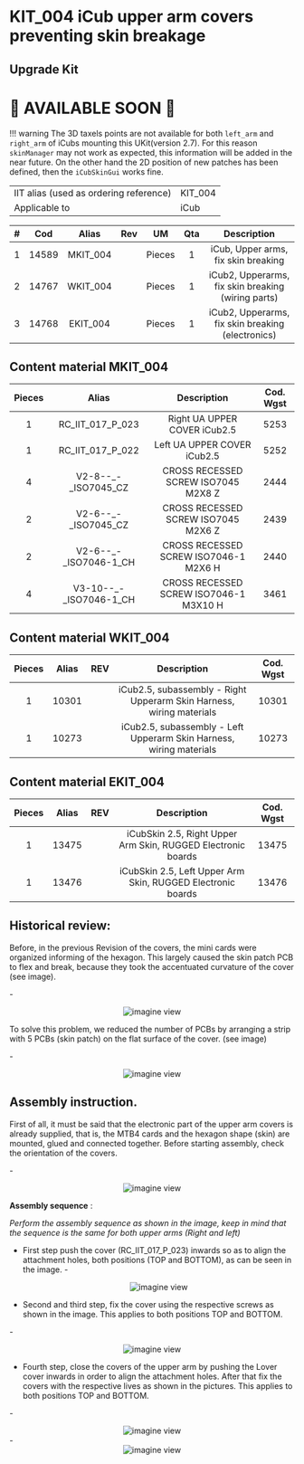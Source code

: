 # KIT_004 iCub upper arm covers preventing skin breakage

## Upgrade Kit

# 🚧 AVAILABLE SOON 🚧

!!! warning
   The 3D taxels points are not available for both `left_arm` and `right_arm` of iCubs mounting this UKit(version 2.7). For this reason `skinManager` may not work as expected, this information will be added in the near future. On the other hand the 2D position of new patches has been defined, then the `iCubSkinGui` works fine.

|       |       	          |
|   :--- |    :-----------           |
|    IIT alias (used as ordering reference)| KIT_004  |
|    Applicable to|iCub | 


|  #  |     Cod    |   Alias  |  Rev | UM |  Qta  |  Description |
|   :---: |   :---: |   :---: |   :---: |   :---: |   :---: |   :---: |
| 1 |  14589  | MKIT_004  |   | Pieces  |  1  | iCub, Upper arms, fix skin breaking |
|  2  |	   14767  |		WKIT_004	 |	 	| Pieces	| 1	| iCub2, Upperarms, fix skin breaking (wiring parts) |
|  3  |	   14768  |		EKIT_004	 |	 	| Pieces	| 1	| iCub2, Upperarms, fix skin breaking (electronics) |

## Content material  MKIT_004


|  Pieces |     Alias    |  Description       |  Cod. Wgst |
|   :---: |    :-----------:      |     :---: |   :---:   |
|    1   |RC_IIT_017_P_023  | Right UA UPPER COVER iCub2.5 | 5253 |
|    1   |RC_IIT_017_P_022  | Left  UA UPPER COVER iCub2.5 | 5252 |
| 4 | V2-8--_-_ISO7045_CZ|CROSS RECESSED SCREW ISO7045 M2X8 Z       |2444|
| 2  |V2-6--_-_ISO7045_CZ |CROSS RECESSED SCREW ISO7045 M2X6 Z  |2439|
| 2 |V2-6--_-_ISO7046-1_CH |CROSS RECESSED SCREW ISO7046-1 M2X6 H |2440|
|4 |V3-10--_-_ISO7046-1_CH |CROSS RECESSED SCREW ISO7046-1 M3X10 H |3461|

## Content material  WKIT_004 

|  Pieces |     Alias    |    REV    |  Description       |  Cod. Wgst |
|   :---: |    :-----------:      |     :---: |   :---:   |   :---:   |
|   1     |    10301  	 |      	 | iCub2.5, subassembly - Right Upperarm Skin Harness, wiring materials |10301 |
|   1     |    10273 	 |     	 | 	iCub2.5, subassembly - Left Upperarm Skin Harness, wiring materials |10273 |


## Content material  EKIT_004 
|  Pieces |     Alias    |    REV    |  Description       |  Cod. Wgst |
|   :---: |    :-----------:      |     :---: |   :---:   |   :---:   |
|  1 |   13475     |        | iCubSkin 2.5, Right Upper Arm Skin, RUGGED Electronic boards   |    13475  |
|  1 |   13476     |        | 	iCubSkin 2.5, Left Upper Arm Skin, RUGGED Electronic boards  |    13476  |

## Historical review:
Before, in the previous Revision of the covers, the mini cards were organized informing of the hexagon. This largely caused the skin patch PCB to flex and break, because they took the accentuated curvature of the cover (see image).

-<center> ![imagine view](img/12.PNG) </center>

To solve this problem, we reduced the number of PCBs by arranging a strip with 5 PCBs (skin patch) on the flat surface of the cover. (see image)

-<center> ![imagine view](img/10.PNG) </center>


## Assembly instruction.

First of all, it must be said that the electronic part of the upper arm covers is already supplied, that is, the MTB4 cards and the hexagon shape (skin) are mounted, glued and connected together.
Before starting assembly, check the orientation of the covers.<br>

-<center> ![imagine view](img/8.PNG) </center>

**Assembly sequence** :<br>

*Perform the assembly sequence as shown in the image, keep in mind that the sequence is the same for both upper arms (Right and left)*<br>

- First step push the cover (RC_IIT_017_P_023) inwards so as to align the attachment holes, both positions (TOP and BOTTOM), as can be seen in the image.
-<center> ![imagine view](img/2.PNG) </center>

- Second and third step, fix the cover using the respective screws as shown in the image. This applies to both positions TOP and BOTTOM.

-<center> ![imagine view](img/3.PNG) </center>

- Fourth step, close the covers of the upper arm by pushing the Lover cover inwards in order to align the attachment holes. After that fix the covers with the respective lives as shown in the pictures.  This applies to both positions TOP and BOTTOM.

-<center> ![imagine view](img/4.PNG) </center>
-<center> ![imagine view](img/5.PNG) </center>
